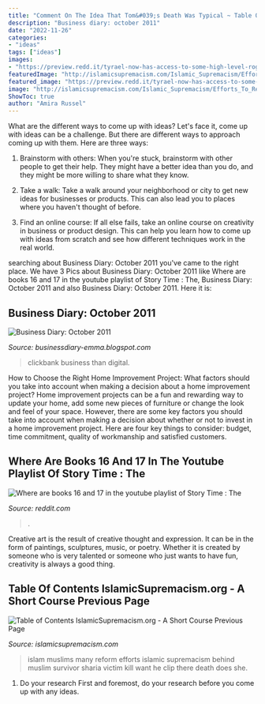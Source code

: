 ```yaml
---
title: "Comment On The Idea That Tom&#039;s Death Was Typical ~ Table Of Contents Islamicsupremacism.org"
description: "Business diary: october 2011"
date: "2022-11-26"
categories:
- "ideas"
tags: ["ideas"]
images:
- "https://preview.redd.it/tyrael-now-has-access-to-some-high-level-rogue-feats-v0-7osamjzxnrq91.jpg?width=640&amp;crop=smart&amp;auto=webp&amp;s=88ce8a0525882525e0598fe9ca755ee5196db6ad"
featuredImage: "http://islamicsupremacism.com/Islamic_Supremacism/Efforts_To_Reform_Islam_files/url.jpg"
featured_image: "https://preview.redd.it/tyrael-now-has-access-to-some-high-level-rogue-feats-v0-7osamjzxnrq91.jpg?width=640&amp;crop=smart&amp;auto=webp&amp;s=88ce8a0525882525e0598fe9ca755ee5196db6ad"
image: "http://islamicsupremacism.com/Islamic_Supremacism/Efforts_To_Reform_Islam_files/url.jpg"
ShowToc: true
author: "Amira Russel"
---
```



What are the different ways to come up with ideas?
Let's face it, come up with ideas can be a challenge. But there are different ways to approach coming up with them. Here are three ways: 
1. Brainstorm with others: When you're stuck, brainstorm with other people to get their help. They might have a better idea than you do, and they might be more willing to share what they know.

2. Take a walk: Take a walk around your neighborhood or city to get new ideas for businesses or products. This can also lead you to places where you haven't thought of before.

3. Find an online course: If all else fails, take an online course on creativity in business or product design. This can help you learn how to come up with ideas from scratch and see how different techniques work in the real world.

	

		
searching about Business Diary: October 2011 you've came to the right place. We have 3 Pics about Business Diary: October 2011 like Where are books 16 and 17 in the youtube playlist of Story Time : The, Business Diary: October 2011 and also Business Diary: October 2011. Here it is:
		
    
## Business Diary: October 2011

<img loading=lazy src="http://4.bp.blogspot.com/-4WzpXvZ791c/Tq5HhN0fqLI/AAAAAAAAFFo/d9KLT5W1mZY/s1600/Clickbank-Tips.png" onerror="this.onerror=null;this.src='https://tse4.mm.bing.net/th?id=OIP.qJX623JW1C7AXK9BxoI6iQAAAA&amp;pid=15.1';" alt="Business Diary: October 2011">

_Source: businessdiary-emma.blogspot.com_

>clickbank business than digital. 

	

How to Choose the Right Home Improvement Project: What factors should you take into account when making a decision about a home improvement project?
Home improvement projects can be a fun and rewarding way to update your home, add some new pieces of furniture or change the look and feel of your space. However, there are some key factors you should take into account when making a decision about whether or not to invest in a home improvement project. Here are four key things to consider: budget, time commitment, quality of workmanship and satisfied customers.

    
## Where Are Books 16 And 17 In The Youtube Playlist Of Story Time : The

<img loading=lazy src="https://preview.redd.it/tyrael-now-has-access-to-some-high-level-rogue-feats-v0-7osamjzxnrq91.jpg?width=640&amp;crop=smart&amp;auto=webp&amp;s=88ce8a0525882525e0598fe9ca755ee5196db6ad" onerror="this.onerror=null;this.src='https://tse4.mm.bing.net/th?id=OIP.AOMf3C7mRH_ZgoS_1_RzBgHaJP&amp;pid=15.1';" alt="Where are books 16 and 17 in the youtube playlist of Story Time : The">

_Source: reddit.com_

>. 

	

Creative art is the result of creative thought and expression. It can be in the form of paintings, sculptures, music, or poetry. Whether it is created by someone who is very talented or someone who just wants to have fun, creativity is always a good thing.

    
## Table Of Contents IslamicSupremacism.org - A Short Course Previous Page

<img loading=lazy src="http://islamicsupremacism.com/Islamic_Supremacism/Efforts_To_Reform_Islam_files/url.jpg" onerror="this.onerror=null;this.src='https://tse3.mm.bing.net/th?id=OIP.MW8Bikb7ky9_W8FiWTEFlwHaJ9&amp;pid=15.1';" alt="Table of Contents IslamicSupremacism.org - A Short Course Previous Page">

_Source: islamicsupremacism.com_

>islam muslims many reform efforts islamic supremacism behind muslim survivor sharia victim kill want he clip there death does she. 

	

1. Do your research First and foremost, do your research before you come up with any ideas.

